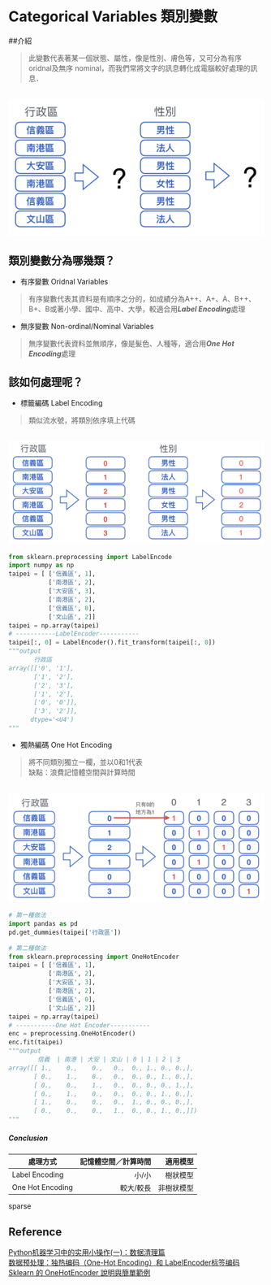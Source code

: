 # Categorical Variables 類別變數
##介紹
> 此變數代表著某一個狀態、屬性，像是性別、膚色等，又可分為有序 oridnal及無序 nominal，而我們常將文字的訊息轉化成電腦較好處理的訊息．

<br><img src="Categorical Variables.png">

## 類別變數分為哪幾類？
* 有序變數 Oridnal Variables
> 有序變數代表其資料是有順序之分的，如成績分為A++、A+、A、B++、B+、B或著小學、國中、高中、大學，較適合用***Label Encoding***處理
* 無序變數 Non-ordinal/Nominal Variables
> 無序變數代表資料並無順序，像是髮色、人種等，適合用***One Hot Encoding***處理

## 該如何處理呢？
* 標籤編碼 Label Encoding
> 類似流水號，將類別依序填上代碼

<br><img src="Label Encoding.png">

```python
from sklearn.preprocessing import LabelEncode
import numpy as np
taipei = [ ['信義區', 1],
           ['南港區', 2],
           ['大安區', 3],
           ['南港區', 2],
           ['信義區', 0],
           ['文山區', 2]]
taipei = np.array(taipei)
# -----------LabelEncoder-----------
taipei[:, 0] = LabelEncoder().fit_transform(taipei[:, 0])
"""output
       行政區
array([['0', '1'],
       ['1', '2'],
       ['2', '3'],
       ['1', '2'],
       ['0', '0']],
       ['3', '2']],
      dtype='<U4')
"""
```
* 獨熱編碼 One Hot Encoding
> 將不同類別獨立一欄，並以0和1代表
> <br>缺點：浪費記憶體空間與計算時間

<br><img src="One Hot Encoding.png">

```python
# 第一種做法
import pandas as pd
pd.get_dummies(taipei['行政區'])
```

```python
# 第二種做法
from sklearn.preprocessing import OneHotEncoder
taipei = [ ['信義區', 1],
           ['南港區', 2],
           ['大安區', 3],
           ['南港區', 2],
           ['信義區', 0],
           ['文山區', 2]]
taipei = np.array(taipei)
# -----------One Hot Encoder-----------
enc = preprocessing.OneHotEncoder()
enc.fit(taipei)
"""output
        信義  | 南港 | 大安 | 文山 | 0 | 1 | 2 | 3
array([[ 1.,    0.,    0.,   0.,  0., 1., 0., 0.,],
       [ 0.,    1.,    0.,   0.,  0., 0., 1., 0.,],
       [ 0.,    0.,    1.,   0.,  0., 0., 0., 1.,],
       [ 0.,    1.,    0.,   0.,  0., 0., 1., 0.,],
       [ 1.,    0.,    0.,   0.,  1., 0., 0., 0.,],
       [ 0.,    0.,    0.,   1.,  0., 0., 1., 0.,]])
"""
```


##### Conclusion
處理方式         |記憶體空間／計算時間 |適用模型
----------------|----------------:|-------:
Label Encoding  |小/小             |樹狀模型
One Hot Encoding|較大/較長          |非樹狀模型
sparse

## Reference
[Python机器学习中的实用小操作(一)：数据清理篇](https://zhuanlan.zhihu.com/p/29893734)
<br>[数据预处理：独热编码（One-Hot Encoding）和 LabelEncoder标签编码](https://www.twblogs.net/a/5baab6e32b7177781a0e6859/zh-cn/)
<br>[Sklearn 的 OneHotEncoder 說明與簡單範例](https://tree.rocks/python/sklearn-explain-onehotencoder-use/)

